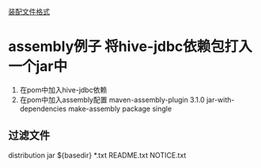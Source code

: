 [装配文件格式](https://maven.apache.org/plugins/maven-assembly-plugin/assembly.html#class_dependencySet)






# assembly例子 将hive-jdbc依赖包打入一个jar中
1. 在pom中加入hive-jdbc依赖
2. 在pom中加入assembly配置
    <plugins>
        <plugin>
          <artifactId>maven-assembly-plugin</artifactId>
          <version>3.1.0</version>
          <configuration>
            <descriptorRefs>
              <descriptorRef>jar-with-dependencies</descriptorRef>
            </descriptorRefs>
          </configuration>
          <executions>
            <execution>
              <id>make-assembly</id> <!-- this is used for inheritance merges -->
              <phase>package</phase> <!-- bind to the packaging phase -->
              <goals>
                <goal>single</goal>
              </goals>
            </execution>
          </executions>
        </plugin>
      </plugins>


## 过滤文件
<assembly xmlns="http://maven.apache.org/ASSEMBLY/2.0.0"
    xmlns:xsi="http://www.w3.org/2001/XMLSchema-instance"
    xsi:schemaLocation="http://maven.apache.org/ASSEMBLY/2.0.0 http://maven.apache.org/xsd/assembly-2.0.0.xsd">
  <id>distribution</id>
  <formats>
    <format>jar</format>
  </formats>
  <fileSets>
    <fileSet>
      <directory>${basedir}</directory>
      <includes>
        <include>*.txt</include>
      </includes>
      <excludes>
        <exclude>README.txt</exclude>
        <exclude>NOTICE.txt</exclude>
      </excludes>
    </fileSet>
  </fileSets>
</assembly>



